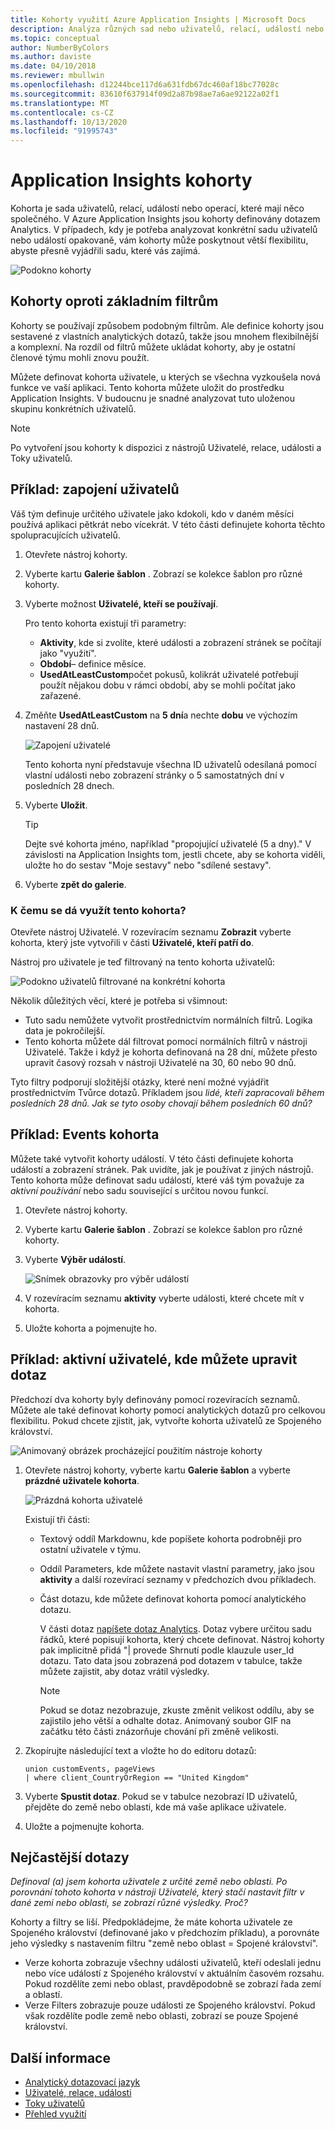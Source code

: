 ```yaml
---
title: Kohorty využití Azure Application Insights | Microsoft Docs
description: Analýza různých sad nebo uživatelů, relací, událostí nebo operací, které mají něco společného
ms.topic: conceptual
author: NumberByColors
ms.author: daviste
ms.date: 04/10/2018
ms.reviewer: mbullwin
ms.openlocfilehash: d12244bce117d6a631fdb67dc460af18bc77028c
ms.sourcegitcommit: 83610f637914f09d2a87b98ae7a6ae92122a02f1
ms.translationtype: MT
ms.contentlocale: cs-CZ
ms.lasthandoff: 10/13/2020
ms.locfileid: "91995743"
---
```

# <a name="application-insights-cohorts"></a>Application Insights kohorty

Kohorta je sada uživatelů, relací, událostí nebo operací, které mají něco společného. V Azure Application Insights jsou kohorty definovány dotazem Analytics. V případech, kdy je potřeba analyzovat konkrétní sadu uživatelů nebo událostí opakovaně, vám kohorty může poskytnout větší flexibilitu, abyste přesně vyjádřili sadu, které vás zajímá.

![Podokno kohorty](./media/usage-cohorts/001.png)

## <a name="cohorts-versus-basic-filters"></a>Kohorty oproti základním filtrům

Kohorty se používají způsobem podobným filtrům. Ale definice kohorty jsou sestavené z vlastních analytických dotazů, takže jsou mnohem flexibilnější a komplexní. Na rozdíl od filtrů můžete ukládat kohorty, aby je ostatní členové týmu mohli znovu použít.

Můžete definovat kohorta uživatele, u kterých se všechna vyzkoušela nová funkce ve vaší aplikaci. Tento kohorta můžete uložit do prostředku Application Insights. V budoucnu je snadné analyzovat tuto uloženou skupinu konkrétních uživatelů.

> [!NOTE]
> Po vytvoření jsou kohorty k dispozici z nástrojů Uživatelé, relace, události a Toky uživatelů.

## <a name="example-engaged-users"></a>Příklad: zapojení uživatelů

Váš tým definuje určitého uživatele jako kdokoli, kdo v daném měsíci používá aplikaci pětkrát nebo vícekrát. V této části definujete kohorta těchto spolupracujících uživatelů.

1. Otevřete nástroj kohorty.

2. Vyberte kartu **Galerie šablon** . Zobrazí se kolekce šablon pro různé kohorty.

3. Vyberte možnost **Uživatelé, kteří se používají**.

    Pro tento kohorta existují tři parametry:
    * **Aktivity**, kde si zvolíte, které události a zobrazení stránek se počítají jako "využití".
    * **Období**– definice měsíce.
    * **UsedAtLeastCustom**počet pokusů, kolikrát uživatelé potřebují použít nějakou dobu v rámci období, aby se mohli počítat jako zařazené.

4. Změňte **UsedAtLeastCustom** na **5 dní**a nechte **dobu** ve výchozím nastavení 28 dnů.

    ![Zapojení uživatelé](./media/usage-cohorts/003.png)

    Tento kohorta nyní představuje všechna ID uživatelů odesílaná pomocí vlastní události nebo zobrazení stránky o 5 samostatných dní v posledních 28 dnech.

5. Vyberte **Uložit**.

   > [!TIP]
   > Dejte své kohorta jméno, například "propojující uživatelé (5 a dny)." V závislosti na Application Insights tom, jestli chcete, aby se kohorta viděli, uložte ho do sestav "Moje sestavy" nebo "sdílené sestavy".

6. Vyberte **zpět do galerie**.

### <a name="what-can-you-do-by-using-this-cohort"></a>K čemu se dá využít tento kohorta?

Otevřete nástroj Uživatelé. V rozevíracím seznamu **Zobrazit** vyberte kohorta, který jste vytvořili v části **Uživatelé, kteří patří do**.

Nástroj pro uživatele je teď filtrovaný na tento kohorta uživatelů:

![Podokno uživatelů filtrované na konkrétní kohorta](./media/usage-cohorts/004.png)

Několik důležitých věcí, které je potřeba si všimnout:

* Tuto sadu nemůžete vytvořit prostřednictvím normálních filtrů. Logika data je pokročilejší.
* Tento kohorta můžete dál filtrovat pomocí normálních filtrů v nástroji Uživatelé. Takže i když je kohorta definovaná na 28 dní, můžete přesto upravit časový rozsah v nástroji Uživatelé na 30, 60 nebo 90 dnů.

Tyto filtry podporují složitější otázky, které není možné vyjádřit prostřednictvím Tvůrce dotazů. Příkladem jsou _lidé, kteří zapracovali během posledních 28 dnů. Jak se tyto osoby chovají během posledních 60 dnů?_

## <a name="example-events-cohort"></a>Příklad: Events kohorta

Můžete také vytvořit kohorty událostí. V této části definujete kohorta událostí a zobrazení stránek. Pak uvidíte, jak je používat z jiných nástrojů. Tento kohorta může definovat sadu událostí, které váš tým považuje za _aktivní používání_ nebo sadu související s určitou novou funkcí.

1. Otevřete nástroj kohorty.

2. Vyberte kartu **Galerie šablon** . Zobrazí se kolekce šablon pro různé kohorty.

3. Vyberte **Výběr událostí**.

    ![Snímek obrazovky pro výběr událostí](./media/usage-cohorts/006.png)

4. V rozevíracím seznamu **aktivity** vyberte události, které chcete mít v kohorta.

5. Uložte kohorta a pojmenujte ho.

## <a name="example-active-users-where-you-modify-a-query"></a>Příklad: aktivní uživatelé, kde můžete upravit dotaz

Předchozí dva kohorty byly definovány pomocí rozevíracích seznamů. Můžete ale také definovat kohorty pomocí analytických dotazů pro celkovou flexibilitu. Pokud chcete zjistit, jak, vytvořte kohorta uživatelů ze Spojeného království.

![Animovaný obrázek procházející použitím nástroje kohorty](./media/usage-cohorts/cohorts0001.gif)

1. Otevřete nástroj kohorty, vyberte kartu **Galerie šablon** a vyberte **prázdné uživatele kohorta**.

    ![Prázdná kohorta uživatelé](./media/usage-cohorts/001.png)

    Existují tři části:
   * Textový oddíl Markdownu, kde popíšete kohorta podrobněji pro ostatní uživatele v týmu.

   * Oddíl Parameters, kde můžete nastavit vlastní parametry, jako jsou **aktivity** a další rozevírací seznamy v předchozích dvou příkladech.

   * Část dotazu, kde můžete definovat kohorta pomocí analytického dotazu.

     V části dotaz [napíšete dotaz Analytics](/azure/kusto/query). Dotaz vybere určitou sadu řádků, které popisují kohorta, který chcete definovat. Nástroj kohorty pak implicitně přidá "| provede Shrnutí podle klauzule user_Id dotazu. Tato data jsou zobrazená pod dotazem v tabulce, takže můžete zajistit, aby dotaz vrátil výsledky.

     > [!NOTE]
     > Pokud se dotaz nezobrazuje, zkuste změnit velikost oddílu, aby se zajistilo jeho větší a odhalte dotaz. Animovaný soubor GIF na začátku této části znázorňuje chování při změně velikosti.

2. Zkopírujte následující text a vložte ho do editoru dotazů:

    ```KQL
    union customEvents, pageViews
    | where client_CountryOrRegion == "United Kingdom"
    ```

3. Vyberte **Spustit dotaz**. Pokud se v tabulce nezobrazí ID uživatelů, přejděte do země nebo oblasti, kde má vaše aplikace uživatele.

4. Uložte a pojmenujte kohorta.

## <a name="frequently-asked-questions"></a>Nejčastější dotazy

_Definoval (a) jsem kohorta uživatele z určité země nebo oblasti. Po porovnání tohoto kohorta v nástroji Uživatelé, který stačí nastavit filtr v dané zemi nebo oblasti, se zobrazí různé výsledky. Proč?_

Kohorty a filtry se liší. Předpokládejme, že máte kohorta uživatele ze Spojeného království (definované jako v předchozím příkladu), a porovnáte jeho výsledky s nastavením filtru "země nebo oblast = Spojené království".

* Verze kohorta zobrazuje všechny události uživatelů, kteří odeslali jednu nebo více událostí z Spojeného království v aktuálním časovém rozsahu. Pokud rozdělíte zemi nebo oblast, pravděpodobně se zobrazí řada zemí a oblastí.
* Verze Filters zobrazuje pouze události ze Spojeného království. Pokud však rozdělíte podle země nebo oblasti, zobrazí se pouze Spojené království.

## <a name="learn-more"></a>Další informace

* [Analytický dotazovací jazyk](../log-query/get-started-portal.md?toc=%252fazure%252fazure-monitor%252ftoc.json)
* [Uživatelé, relace, události](usage-segmentation.md)
* [Toky uživatelů](usage-flows.md)
* [Přehled využití](usage-overview.md)